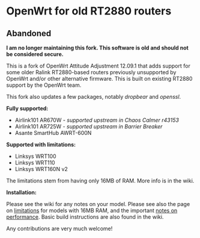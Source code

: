 OpenWrt for old RT2880 routers
==============================

## Abandoned

__I am no longer maintaining this fork. This software is old and should not be
considered secure.__

This is a fork of OpenWrt Attitude Adjustment 12.09.1 that adds support for
some older Ralink RT2880-based routers previously unsupported by OpenWrt and/or
other alternative firmware. This is built on existing RT2880 support by the OpenWrt team.

This fork also updates a few packages, notably _dropbear_ and _openssl_.

**Fully supported:**

- Airlink101 AR670W - _supported upstream in Chaos Calmer r43153_
- Airlink101 AR725W - _supported upstream in Barrier Breaker_
- Asante SmartHub AWRT-600N

**Supported with limitations:**

- Linksys WRT100
- Linksys WRT110
- Linksys WRT160N v2

The limitations stem from having only 16MB of RAM. More info is in the wiki.

**Installation:**

Please see the wiki for any notes on your model. Please see also the page on [limitations](https://github.com/leitec/openwrt-leitec/wiki/Limitations-on-Routers-with-16MB-RAM) for models with 16MB RAM, and the important [notes on performance](https://github.com/leitec/openwrt-leitec/wiki/Performance). Basic build instructions are also found in the wiki.

Any contributions are very much welcome!
